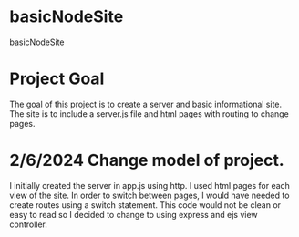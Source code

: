 # basicNodeSite

basicNodeSite

# Project Goal

The goal of this project is to create a server and basic informational site. The site is to include a server.js file and html pages with routing to change pages.

# 2/6/2024 Change model of project.

I initially created the server in app.js using http. I used html pages for each view of the site. In order to switch between pages, I would have needed to create routes using a switch statement. This code would not be clean or easy to read so I decided to change to using express and ejs view controller.
